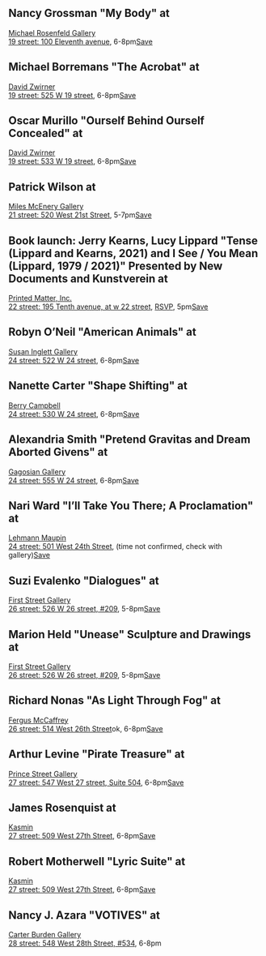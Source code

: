 ## Nancy Grossman "My Body" at 
[Michael Rosenfeld Gallery](http://www.michaelrosenfeldart.com/)  
[19 street: 100 Eleventh avenue](http://maps.google.com/maps?f=q&hl=en&q=100++Eleventh+avenue,+New+York,+NY+10011), 6-8pm[Save](http://artcards.cc/#)



## Michael Borremans "The Acrobat" at 
[David Zwirner](http://www.davidzwirner.com/)  
[19 street: 525 W 19 street](http://maps.google.com/maps?f=q&hl=en&q=525+W+19+street,+New+York,+NY+10011), 6-8pm[Save](http://artcards.cc/#)



## Oscar Murillo "Ourself Behind Ourself Concealed" at 
[David Zwirner](http://www.davidzwirner.com/)  
[19 street: 533 W 19 street](http://maps.google.com/maps?f=q&hl=en&q=533+W+19+street,+New+York,+NY+10011), 6-8pm[Save](http://artcards.cc/#)



## Patrick Wilson at 
[Miles McEnery Gallery](http://www.milesmcenery.com/)  
[21 street: 520 West 21st Street](http://maps.google.com/maps?f=q&hl=en&q=520+West+21st+Street,+New+York,+NY+10011), 5-7pm[Save](http://artcards.cc/#)



## Book launch: Jerry Kearns, Lucy Lippard "Tense (Lippard and Kearns, 2021) and I See / You Mean (Lippard, 1979 / 2021)" Presented by New Documents and Kunstverein at 
[Printed Matter, Inc.](http://printedmatter.org/)  
[22 street: 195 Tenth avenue, at w 22 street](http://maps.google.com/maps?f=q&hl=en&q=195+Tenth+avenue,+New+York,+NY+10011), [RSVP](https://www.eventbrite.com/e/lucy-lippard-and-jerry-kearns-tickets-325916534127), 5pm[Save](http://artcards.cc/#)



## Robyn O’Neil "American Animals" at 
[Susan Inglett Gallery](http://www.inglettgallery.com/)  
[24 street: 522 W 24 street](http://maps.google.com/maps?f=q&hl=en&q=522+W+24+street,+New+York,+NY+10011), 6-8pm[Save](http://artcards.cc/#)



## Nanette Carter "Shape Shifting" at 
[Berry Campbell](http://www.berrycampbell.com/)  
[24 street: 530 W 24 street](http://maps.google.com/maps?f=q&hl=en&q=530++W+24+street,+New+York,+NY+10011), 6-8pm[Save](http://artcards.cc/#)



## Alexandria Smith "Pretend Gravitas and Dream Aborted Givens" at 
[Gagosian Gallery](http://www.gagosian.com/)  
[24 street: 555 W 24 street](http://maps.google.com/maps?f=q&hl=en&q=555+W+24+street,+New+York,+NY+10001), 6-8pm[Save](http://artcards.cc/#)



## Nari Ward "I’ll Take You There; A Proclamation" at 
[Lehmann Maupin](http://www.lehmannmaupin.com/)  
[24 street: 501 West 24th Street](http://maps.google.com/maps?f=q&hl=en&q=501+West+24th+Street,+New+York,+NY+10011), (time not confirmed, check with gallery)[Save](http://artcards.cc/#)



## Suzi Evalenko "Dialogues" at 
[First Street Gallery](http://www.firststreetgallery.net/)  
[26 street: 526 W 26 street, #209](http://maps.google.com/maps?f=q&hl=en&q=526+W+26+street,+New+York,+NY+10001), 5-8pm[Save](http://artcards.cc/#)



## Marion Held "Unease" Sculpture and Drawings at 
[First Street Gallery](http://www.firststreetgallery.net/)  
[26 street: 526 W 26 street, #209](http://maps.google.com/maps?f=q&hl=en&q=526+W+26+street,+New+York,+NY+10001), 5-8pm[Save](http://artcards.cc/#)



## Richard Nonas "As Light Through Fog" at 
[Fergus McCaffrey](http://www.fergusmccaffrey.com/)  
[26 street: 514 West 26th Street](http://maps.google.com/maps?f=q&hl=en&q=514+West+26th+Street,+New+York,+NY+10001)ok, 6-8pm[Save](http://artcards.cc/#)



## Arthur Levine "Pirate Treasure" at 
[Prince Street Gallery](http://www.princestreetgallery.com/)  
[27 street: 547 West 27 street, Suite 504](http://maps.google.com/maps?f=q&hl=en&q=547+West+27+street,+New+York,+NY+10001), 6-8pm[Save](http://artcards.cc/#)



## James Rosenquist at 
[Kasmin](http://kasmingallery.com/)  
[27 street: 509 West 27th Street](http://maps.google.com/maps?f=q&hl=en&q=509++West+27th+Street,+New+York,+NY+10001), 6-8pm[Save](http://artcards.cc/#)



## Robert Motherwell "Lyric Suite" at 
[Kasmin](http://kasmingallery.com/)  
[27 street: 509 West 27th Street](http://maps.google.com/maps?f=q&hl=en&q=509++West+27th+Street,+New+York,+NY+10001), 6-8pm[Save](http://artcards.cc/#)



## Nancy J. Azara "VOTIVES" at 
[Carter Burden Gallery](http://www.carterburdengallery.org/)  
[28 street: 548 West 28th Street, #534](http://maps.google.com/maps?f=q&hl=en&q=548+West+28th+Street,+New+York,+NY+10001), 6-8pm

